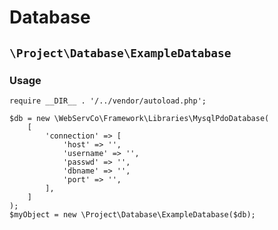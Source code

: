 # Database

## `\Project\Database\ExampleDatabase`

### Usage
```
require __DIR__ . '/../vendor/autoload.php';

$db = new \WebServCo\Framework\Libraries\MysqlPdoDatabase(
    [
        'connection' => [
            'host' => '',
            'username' => '',
            'passwd' => '',
            'dbname' => '',
            'port' => '',
        ],
    ]
);
$myObject = new \Project\Database\ExampleDatabase($db);
```
